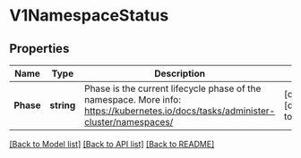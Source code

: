 # V1NamespaceStatus

## Properties
Name | Type | Description | Notes
------------ | ------------- | ------------- | -------------
**Phase** | **string** | Phase is the current lifecycle phase of the namespace. More info: https://kubernetes.io/docs/tasks/administer-cluster/namespaces/ | [optional] [default to null]

[[Back to Model list]](../README.md#documentation-for-models) [[Back to API list]](../README.md#documentation-for-api-endpoints) [[Back to README]](../README.md)


